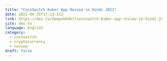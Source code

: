 ```yaml
---
title: "CoinSwitch Kuber App Review in Hindi 2021"
date: 2021-04-25T17:23:11Z
link: https://dev.to/deepak6967/coinswitch-kuber-app-review-in-hindi-2021-2cf1?utm_medium=RSS&utm_source=news.12bit.vn
site: dev.to
language: English
category:
  - coinswitch
  - cryptocurrency
  - review
draft: false
---
```

